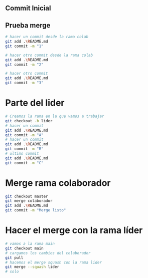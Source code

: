 ## Commit Inicial

## Prueba merge

```bash
# hacer un commit desde la rama colab
git add .\README.md
git commit -m "1"
```
```bash
# hacer otro commit desde la rama colab
git add .\README.md
git commit -m "2"
```
```bash
# hacer otro commit
git add .\README.md
git commit -m "3"
```

# Parte del lider
```bash
# Creamos la rama en la que vamos a trabajar
git checkout -b lider
# hacer un commit
git add .\README.md
git commit -m "A"
# hacer un commit
git add .\README.md
git commit -m "B"
# ultimo commit
git add .\README.md
git commit -m "C"
```
# Merge rama colaborador
```bash
git checkout master
git merge colaborador
git add .\README.md
git commit -m "Merge listo"
```
# Hacer el merge con la rama líder
```bash
# vamos a la rama main
git checkout main
# cargamos los cambios del colaborador
git pull
# hacemos el merge squash con la rama lider
git merge --squash lider
# solo
```

